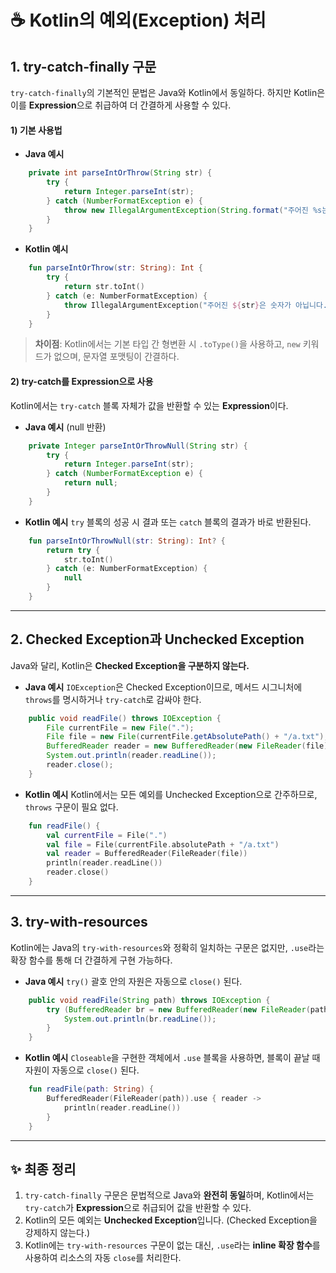 # ☕️ Kotlin의 예외(Exception) 처리

## 1. try-catch-finally 구문

`try-catch-finally`의 기본적인 문법은 Java와 Kotlin에서 동일하다. 하지만 Kotlin은 이를 **Expression**으로 취급하여 더 간결하게 사용할 수 있다.

#### **1) 기본 사용법**

* **Java 예시**
```java
    private int parseIntOrThrow(String str) {
        try {
            return Integer.parseInt(str);
        } catch (NumberFormatException e) {
            throw new IllegalArgumentException(String.format("주어진 %s는 숫자가 아닙니다", str));
        }
    }
```

* **Kotlin 예시**
```kotlin
    fun parseIntOrThrow(str: String): Int {
        try {
            return str.toInt()
        } catch (e: NumberFormatException) {
            throw IllegalArgumentException("주어진 ${str}은 숫자가 아닙니다.")
        }
    }
```
  > **차이점**: Kotlin에서는 기본 타입 간 형변환 시 `.toType()`을 사용하고, `new` 키워드가 없으며, 문자열 포맷팅이 간결하다.

#### **2) try-catch를 Expression으로 사용**

Kotlin에서는 `try-catch` 블록 자체가 값을 반환할 수 있는 **Expression**이다.

* **Java 예시** (null 반환)
```java
    private Integer parseIntOrThrowNull(String str) {
        try {
            return Integer.parseInt(str);
        } catch (NumberFormatException e) {
            return null;
        }
    }
```

* **Kotlin 예시**
  `try` 블록의 성공 시 결과 또는 `catch` 블록의 결과가 바로 반환된다.
```kotlin
    fun parseIntOrThrowNull(str: String): Int? {
        return try {
            str.toInt()
        } catch (e: NumberFormatException) {
            null
        }
    }
```

---

## 2. Checked Exception과 Unchecked Exception

Java와 달리, Kotlin은 **Checked Exception을 구분하지 않는다.**

* **Java 예시**
  `IOException`은 Checked Exception이므로, 메서드 시그니처에 `throws`를 명시하거나 `try-catch`로 감싸야 한다.
```java
    public void readFile() throws IOException {
        File currentFile = new File(".");
        File file = new File(currentFile.getAbsolutePath() + "/a.txt");
        BufferedReader reader = new BufferedReader(new FileReader(file));
        System.out.println(reader.readLine());
        reader.close();
    }
```
* **Kotlin 예시**
  Kotlin에서는 모든 예외를 Unchecked Exception으로 간주하므로, `throws` 구문이 필요 없다.
```kotlin
    fun readFile() {
        val currentFile = File(".")
        val file = File(currentFile.absolutePath + "/a.txt")
        val reader = BufferedReader(FileReader(file))
        println(reader.readLine())
        reader.close()
    }
```

---

## 3. try-with-resources

Kotlin에는 Java의 `try-with-resources`와 정확히 일치하는 구문은 없지만, `.use`라는 확장 함수를 통해 더 간결하게 구현 가능하다.

* **Java 예시**
  `try()` 괄호 안의 자원은 자동으로 `close()` 된다.
```java
    public void readFile(String path) throws IOException {
        try (BufferedReader br = new BufferedReader(new FileReader(path))) {
            System.out.println(br.readLine());
        }
    }
```

* **Kotlin 예시**
  `Closeable`을 구현한 객체에서 `.use` 블록을 사용하면, 블록이 끝날 때 자원이 자동으로 `close()` 된다.
```kotlin
    fun readFile(path: String) {
        BufferedReader(FileReader(path)).use { reader ->
            println(reader.readLine())
        }
    }
```

---

## ✨ 최종 정리

1.  `try-catch-finally` 구문은 문법적으로 Java와 **완전히 동일**하며, Kotlin에서는 `try-catch`가 **Expression**으로 취급되어 값을 반환할 수 있다.
2.  Kotlin의 모든 예외는 **Unchecked Exception**입니다. (Checked Exception을 강제하지 않는다.)
3.  Kotlin에는 `try-with-resources` 구문이 없는 대신, `.use`라는 **inline 확장 함수**를 사용하여 리소스의 자동 `close`를 처리한다.